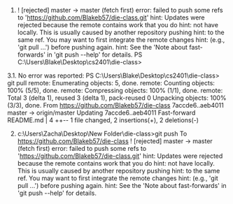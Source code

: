1. ! [rejected]        master -> master (fetch first)
error: failed to push some refs to 'https://github.com/Blakeb57/die-class.git'
hint: Updates were rejected because the remote contains work that you do
hint: not have locally. This is usually caused by another repository pushing
hint: to the same ref. You may want to first integrate the remote changes
hint: (e.g., 'git pull ...') before pushing again.
hint: See the 'Note about fast-forwards' in 'git push --help' for details.
PS C:\Users\Blake\Desktop\cs2401\die-class>

3.1. No error was reported:   PS C:\Users\Blake\Desktop\cs2401\die-class> git pull
remote: Enumerating objects: 5, done.
remote: Counting objects: 100% (5/5), done.
remote: Compressing objects: 100% (1/1), done.
remote: Total 3 (delta 1), reused 3 (delta 1), pack-reused 0
Unpacking objects: 100% (3/3), done.
From https://github.com/Blakeb57/die-class
   7accde6..aeb4011  master     -> origin/master
Updating 7accde6..aeb4011
Fast-forward
 README.md | 4 ++--
 1 file changed, 2 insertions(+), 2 deletions(-)

2. c:\Users\Zacha\Desktop\New Folder\die-class>git push
To https://github.com/Blakeb57/die-class
! [rejected]        master -> master (fetch first)
error: failed to push some refs to 'https://github.com/Blakeb57/die-class.git'
hint: Updates were rejected because the remote contains work that you do
hint: not have locally. This is usually caused by another repository pushing
hint: to the same ref. You may want to first integrate the remote changes
hint: (e.g., 'git pull ...') before pushing again.
hint: See the 'Note about fast-forwards' in 'git push --help' for details.